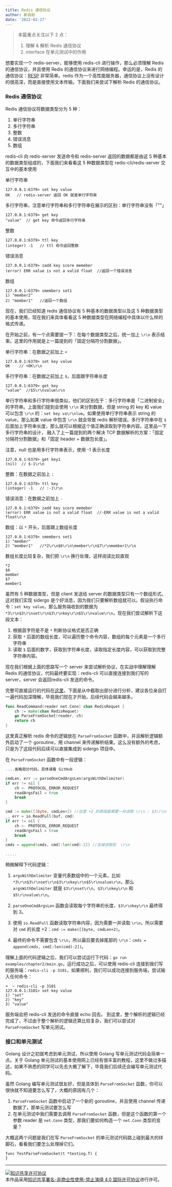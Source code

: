 ```yaml
---
title: Redis 通信协议
author: 新自助
date: '2022-02-17'
---
```


> 本篇重点关注以下 2 点：
> 1. 理解 & 解析 Redis 通信协议
> 2. interface 在单元测试中的作用


想要实现一个 redis-server，能够使用 redis-cli 进行操作，那么必须理解 Redis 的通信协议，并且使用 Redis 的通信协议来进行网络编程。幸运的是，Redis 的通信协议：[RESP](https://redis.io/topics/protocol) 非常简单。redis 作为一个高性能服务器，通信协议上没有设计的很高深，而是直接使用文本传输。下面我们来尝试下解析 Redis 的通信协议。


### Redis 通信协议

Redis 通信协议将数据类型分为 5 种：

1. 单行字符串
2. 多行字符串
3. 整数
4. 错误消息
5. 数组

redis-cli 向 redis-server 发送命令和 redis-server 返回的数据都是由这 5 种基本的数据类型组成的，下面我们来看看这 5 种数据类型在 redis-cli/redis-server 交互中的基本使用

单行字符串
```
127.0.0.1:6379> set key value
OK   // redis-server 返回 OK 就是单行字符串
```


多行字符串，注意单行字符串和多行字符串在展示的区别：单行字符串没有「""」
```
127.0.0.1:6379> get key
"value"  // get key 命令返回多行字符串
```

整数
```
127.0.0.1:6379> ttl key
(integer) -1   // ttl 命令返回整数
```

错误消息
```
127.0.0.1:6379> zadd key score memeber
(error) ERR value is not a valid float  //返回一个错误消息
```

数组
```
127.0.0.1:6379> smembers set1
1) "member2"
2) "member1"   //返回一个数组
```

现在，我们已经知道 redis 通信协议有 5 种基本的数据类型以及这 5 种数据类型的基本使用，现在我们来具体看看这 5 种数据类型在网络编程中具体以什么样的格式传递。

在开始之前，有一个点需要提一下：在每个数据类型之后，统一加上 `\r\n` 表示结束。这里的作用就是上一篇提到的「固定分隔符分割数据」。

单行字符串：在数据之前加上 `+` 
```
127.0.0.1:6379> set key value
OK    // +OK\r\n
```

多行字符串：在数据之前加上 `$`，后面跟字符串长度
```
127.0.0.1:6379> get key
"value"  //$5\r\nvalue\r\n
```

单行字符串和多行字符串很类似，他们的区别在于：多行字符串是「二进制安全」的字符串。上面我们提到会使用 `\r\n` 来分割数据，但是 string 的 key 和 value 可以包含 `\r\n` 的：`set key va\r\nlue`。如果使用单行字符串表示 string 的 value，那么如果 value 中包含 `\r\n` 就会导致 redis 解析错误。多行字符串中在 `$` 后面加上字符串长度，那么就可以根据这个值正确读取到字符串内容。这里品一下多行字符串的设计， 融入了上一篇提到的两个解决 TCP 数据解析的方案：「固定分隔符分割数据」和「固定 header + 数据包长度」。

注意，null 也是用多行字符串表示，使用 -1 表示长度
```
127.0.0.1:6379> get key1
(nil)  // $-1\r\n
```

整数：在数据之前加上 `:`
```
127.0.0.1:6379> ttl key
(integer) -1   // :-1\r\n
```

错误消息：在数据之前加上 `-`
```
127.0.0.1:6379> zadd key score memeber
(error) ERR value is not a valid float  //-ERR value is not a valid float\r\n
```

数组：以 `*` 开头，后面跟上数组长度

```
127.0.0.1:6379> smembers set1
1) "member"
2) "member1"   //*2\r\n$6\r\n\member\r\n$7\r\nmember1\r\n
```
数组长度比较复杂，我们把  `\r\n`  换行处理，这样阅读比较直观

```
*2
$6
member
$7
member1

```

虽然有 5 种数据类型，但是 client 发送给 server 的数据类型只有一个数组形式。这对我们实现 sidergo 是个好消息，因为我们只要解析数组就可以。假设执行命令：`set key value`，那么服务端收到的数据为 `*3\r\n$3\r\nset\r\n$3\r\nkey\r\n$5\r\nvalue\r\n`，现在我们尝试解析下这段文本：

1. 根据首字符是不是 `*` 判断协议格式是否正确
2. 获取 `*` 后面的数组长度，可以遍历整个命令内容，数组的每个元素是一个多行字符串
3. 读取 `$` 后面的数字，获取到字符串长度，读取指定长度内容，可以获取到完整字符串内容。

现在我们根据上面的思路写一个 server 来尝试解析协议，在实战中理解理解 Redis 的通信协议，代码最终要实现：redis-cli 可以直接连接到我们写的 server，server 会返回redis-cli 发送的命令。

完整可直接运行的代码在[这里](https://github.com/chenjiayao/sidergo/blob/master/examples/chapter2/main.go)，下面是从中截取出部分进行分析，建议各位亲自打一遍代码加深理解，毕竟我们现在才开始，后续代码会越来越多。


``` go
func ReadCommand(reader net.Conn) chan RedisRequet {
	ch := make(chan RedisRequet)
	go ParseFromSocket(reader, ch)
	return ch
}
```
 这里真正解析 redis 命令的逻辑放在 `ParseFromSocket` 函数中，并且解析逻辑额外启动了一个 goroutine，用 channel 来传递解析结果。这么没有额外的考虑，只是为了这段代码后续可以直接集成到 sidergo 项目中。

在 `ParseFromSocket` 函数中有一段逻辑：

```go
....省略部分代码，具体请看 GitHub

cmdLen, err := parseOneCmdArgsLen(argsWithDelimiter)
if err != nil {
    ch <- PROTOCOL_ERROR_REQUEST
    readArgsFail = true
    break
}

cmd := make([]byte, cmdLen+2) //这里 +2 的原因是需要一并读取 \r\n : $3\r\nset\r\n
_, err = io.ReadFull(buf, cmd)
if err != nil {
    ch <- PROTOCOL_ERROR_REQUEST
    readArgsFail = true
    break
}
cmds = append(cmds, cmd[:len(cmd)-2]) //去掉读取到  \r\n

.....
```

稍微解释下代码逻辑：

1. `argsWithDelimiter` 变量代表数组中的一个元素，比如 `*3\r\n$3\r\nset\r\n$3\r\nkey\r\n$5\r\nvalue\r\n`，那么 `argsWithDelimiter` 就是 `$3\r\nset\r\n`、`$3\r\nkey\r\n` 和 `$5\r\nvalue\r\n`。

2. `parseOneCmdArgsLen` 函数会读取每个字符串的长度，`$3\r\nkey\r\n` 最终得到 3。

3. 使用 `io.ReadFull` 函数读取字符串内容，因为需要一并读取 `\r\n`，所以需要对 `cmd` 的长度 +2：`cmd := make([]byte, cmdLen+2)`。

4. 最终的命令不需要包含 `\r\n`，所以最后要去掉尾部的 `\r\n`：`cmds = append(cmds, cmd[:len(cmd)-2])`。


理解上面的代码逻辑之后，我们可以尝试运行下代码：`go run examples/chapter2/main.go`，运行成功之后，可以使用 redis-cli 连接到我们写的服务端：`redis-cli -p 3101`，如果顺利，我们可以成功连接到服务端，尝试输入任何命令：

```
➜  ~ redis-cli -p 3101
127.0.0.1:3101> set key value
1) "set"
2) "key"
3) "value"
```

服务端会把 redis-cli 发送的命令直接 echo 回去。
到这里，整个解析的逻辑已经完成了，不过由于整个解析的逻辑还算比较复杂，我们可以尝试对 `ParseFromSocket` 写单元测试。


### 接口和单元测试

Golang 设计之初就考虑到单元测试，所以使用 Golang 写单元测试代码会简单一点。关于 Golang 单元测试的基本使用网上已经有很丰富的教程，这里不做过多描述，如果不熟悉的同学可以先去大概了解下，毕竟我们后续还会编写单元测试代码。

虽然 Golang 编写单元测试很友好，但是具体到 `ParseFromSocket` 函数，你可以很快就不知道要怎么写了，大概的原因有几个：

1. `ParseFromSocket` 函数中启动了一个新的 goroutine，并且使用 channel 传递数据了，那单元测试要怎么写
2. 在单元测试中我们需要去调用 `ParseFromSocket` 函数，但是这个函数的第一个参数 reader 是 `net.Conn` 类型，那我们要如何构造一个 `net.Conn` 类型的变量？

大概这两个问题是我们在写 `ParseFromSocket` 的单元测试代码路上碰到最大的绊脚石，看看我们要怎么处理掉它们。

```golang
func TestParseFromSocket(t *testing.T) {
}
```



---

<a rel="license" href="http://creativecommons.org/licenses/by-nc-nd/4.0/"><img alt="知识共享许可协议" style="border-width:0" src="https://i.creativecommons.org/l/by-nc-nd/4.0/88x31.png" /></a><br />本作品采用<a rel="license" href="http://creativecommons.org/licenses/by-nc-nd/4.0/">知识共享署名-非商业性使用-禁止演绎 4.0 国际许可协议</a>进行许可。
